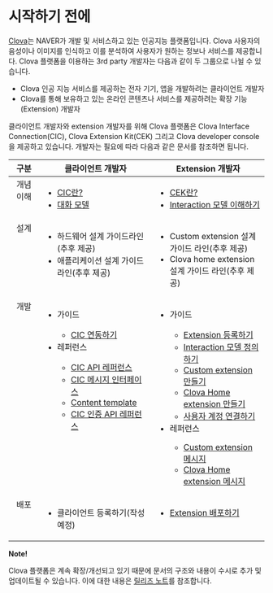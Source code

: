 # 시작하기 전에

[Clova](http://clova.ai)는 NAVER가 개발 및 서비스하고 있는 인공지능 플랫폼입니다. Clova 사용자의 음성이나 이미지를 인식하고 이를 분석하여 사용자가 원하는 정보나 서비스를 제공합니다. Clova 플랫폼을 이용하는 3rd party 개발자는 다음과 같이 두 그룹으로 나뉠 수 있습니다.

* Clova 인공 지능 서비스를 제공하는 전자 기기, 앱을 개발하려는 클라이언트 개발자
* Clova를 통해 보유하고 있는 온라인 콘텐츠나 서비스를 제공하려는 확장 기능(Extension) 개발자

클라이언트 개발자와 extension 개발자를 위해 Clova 플랫폼은 Clova Interface Connection(CIC), Clova Extension Kit(CEK) 그리고 Clova developer console을 제공하고 있습니다. 개발자는 필요에 따라 다음과 같은 문서를 참조하면 됩니다.

<table>
  <thead>
    <tr>
      <th width="12%">구분</th>
      <th width="44%">클라이언트 개발자</th>
      <th width="44%">Extension 개발자</th>
    </tr>
  </thead>
  <tbody style="vertical-align: top;">
    <tr>
      <td style="text-align: center;">개념 이해</td>
      <td>
        <ul>
          <li><a href="/CIC/CIC_Overview.md#WhatisCIC">CIC란?</a></li>
          <li><a href="/CIC/CIC_Overview.md#DialogModel">대화 모델</a></li>
        </ul>
      </td>
      <td>
        <ul>
          <li><a href="/CEK/CEK_Overview.md#WhatisCEK">CEK란?</a></li>
          <li><a href="/DevConsole/Guides/CEK/Define_Interaction_Model.md#UnderstandInteractionModel">Interaction 모델 이해하기</a></li>
        </ul>
      </td>
    </tr>
    <tr>
      <td style="text-align: center;">설계</td>
      <td>
        <ul>
          <li>하드웨어 설계 가이드라인(추후 제공)</li>
          <li>애플리케이션 설계 가이드라인(추후 제공)</li>
        </ul>
      </td>
      <td>
        <ul>
          <li>Custom extension 설계 가이드 라인(추후 제공)</li>
          <li>Clova home extension 설계 가이드 라인(추후 제공)</li>
        </ul>
      </td>
    </tr>
    <tr>
      <td style="text-align: center;">개발</td>
      <td>
        <ul>
          <li>가이드</li>
          <ul>
            <li><a href="/CIC/Guides/Interact_with_CIC.md">CIC 연동하기</a></li>
          </ul>
          <li>레퍼런스</li>
          <ul>
            <li><a href="/CIC/References/CIC_API.md">CIC API 레퍼런스</a></li>
            <li><a href="/CIC/References/CIC_API.md#CICInterface">CIC 메시지 인터페이스</a></li>
            <li><a href="/CIC/References/Content_Templates.md">Content template</a></li>
            <li><a href="/CIC/References/Clova_Auth_API.md">CIC 인증 API 레퍼런스</a></li>
          </ul>
        </ul>
      </td>
      <td>
        <ul>
          <li>가이드</li>
          <ul>
            <li><a href="/DevConsole/Guides/CEK/Register_Extension.md">Extension 등록하기</a></li>
            <li><a href="/DevConsole/Guides/CEK/Define_Interaction_Model.md">Interaction 모델 정의하기</a></li>
            <li><a href="/CEK/Guides/Build_Custom_Extension.md">Custom extension 만들기</a></li>
            <li><a href="/CEK/Guides/Build_Clova_Home_Extension.md">Clova Home extension 만들기</a></li>
            <li><a href="/CEK/Guides/LinkUserAccount.md">사용자 계정 연결하기</a></li>
          </ul>
          <li>레퍼런스</li>
          <ul>
            <li><a href="/CEK/References/CEK_API.md#CustomExtMessage">Custom extension 메시지</a></li>
            <li><a href="/CEK/References/CEK_API.md#ClovaHomeExtMessage">Clova Home extension 메시지</a></li>
          </ul>
        </ul>
      </td>
    </tr>
    <tr>
      <td style="text-align: center;">배포</td>
      <td>
        <ul>
          <li>클라이언트 등록하기(작성 예정)</li>
        </ul>
      </td>
      <td>
        <ul>
          <li><a href="/DevConsole/Guides/CEK/Deploy_Extension.md">Extension 배포하기</a></li>
        </ul>
      </td>
    </tr>
  </tbody>
</table>

<div class="note">
  <p><strong>Note!</strong></p>
  <p>Clova 플랫폼은 계속 확장/개선되고 있기 때문에 문서의 구조와 내용이 수시로 추가 및 업데이트될 수 있습니다. 이에 대한 내용은 <a href="/Release_Notes.md">릴리즈 노트</a>를 참조합니다.</p>
</div>
